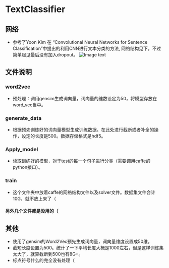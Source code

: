 # TextClassifier

## 网络
* 参考了Yoon Kim 在 “Convolutional Neural Networks for Sentence Classification”中提出的利用CNN进行文本分类的方法,
网络结构见下，不过简单起见最后没有加入dropout。
![Image text](http://d3kbpzbmcynnmx.cloudfront.net/wp-content/uploads/2015/11/Screen-Shot-2015-11-06-at-8.03.47-AM.png)

## 文件说明
### word2vec
* 预处理：调用gensim生成词向量，词向量的维数设定为50，将模型存放在word_vec当中。
### generate_data
* 根据预先训练好的词向量模型生成训练数据。在此处进行截断或者补全的操作，设定的长度是500。数据存储格式是hdf5。
### Apply_model
* 读取训练好的模型，对于test的每一个句子进行分类（需要调用caffe的python接口）。
### train
* 这个文件夹中放着caffe的网络结构文件以及solver文件。数据集文件合计10G，就不放上来了（
#### 另外几个文件都是没用的（
## 其他
* 使用了gensim的Word2Vec预先生成词向量，词向量维度设置成50维。
* 截短长度设置为500。统计了一下平均长度大概是1000左右，但是这样训练集太大了，就算截断到500也有8G+。
* 标点符号什么的完全没有处理（
